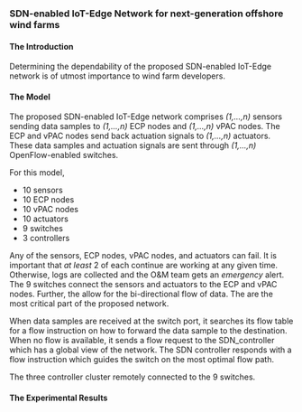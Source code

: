 
### SDN-enabled IoT-Edge Network for next-generation offshore wind farms

#### The Introduction
Determining the dependability of the proposed SDN-enabled IoT-Edge network 
is of utmost importance to wind farm developers.

#### The Model
The proposed SDN-enabled IoT-Edge network comprises _(1,...,n)_ sensors 
sending data samples to _(1,...,n)_ ECP nodes and _(1,...,n)_ vPAC nodes. 
The ECP and vPAC nodes send back actuation signals to _(1,...,n)_ actuators. 
These data samples and actuation signals are sent through _(1,...,n)_ OpenFlow-enabled 
switches. 

For this model,
- 10 sensors
- 10 ECP nodes
- 10 vPAC nodes
- 10 actuators
- 9 switches
- 3 controllers

Any of the sensors, ECP nodes, vPAC nodes, and actuators can fail. 
It is important that _at_ _least_ 2 of each continue are working at any given time.
Otherwise, logs are collected and the O&M team gets an _emergency_ alert.
The 9 switches connect the sensors and actuators to the ECP and vPAC nodes. Further, 
the allow for the bi-directional flow of data. The are the most critical part of the proposed network.

When data samples are received at the switch port, it searches its flow table for a flow instruction 
on how to forward the data sample to the destination. When no flow is available, it sends a flow request 
to the SDN_controller which has a global view of the network. The SDN controller responds with a flow 
instruction which guides the switch on the most optimal flow path.

The three controller cluster remotely connected to the 9 switches. 

#### The Experimental Results
